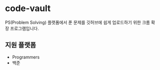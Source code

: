 # code-vault

PS(Problem Solving) 플랫폼에서 푼 문제를 깃허브에 쉽게 업로드하기 위한 크롬 확장 프로그램입니다.

## 지원 플랫폼

- Programmers
- 백준
